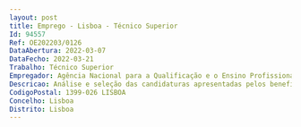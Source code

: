```yaml
--- 
layout: post
title: Emprego - Lisboa - Técnico Superior
Id: 94557
Ref: OE202203/0126
DataAbertura: 2022-03-07
DataFecho: 2022-03-21
Trabalho: Técnico Superior
Empregador: Agência Nacional para a Qualificação e o Ensino Profissional, I.P.
Descricao: Análise e seleção das candidaturas apresentadas pelos beneficiários finais Preparação da informação necessária à divulgação dos resultados das candidaturas apresentadas pelos beneficiários finais.
CodigoPostal: 1399-026 LISBOA
Concelho: Lisboa
Distrito: Lisboa
--- 
```

